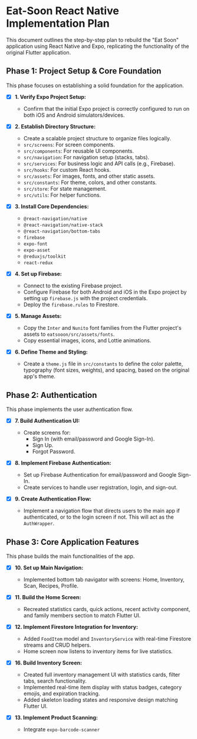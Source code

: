 # Eat-Soon React Native Implementation Plan

This document outlines the step-by-step plan to rebuild the "Eat Soon" application using React Native and Expo, replicating the functionality of the original Flutter application.

## Phase 1: Project Setup & Core Foundation

This phase focuses on establishing a solid foundation for the application.

- [x] **1. Verify Expo Project Setup:**
    -   Confirm that the initial Expo project is correctly configured to run on both iOS and Android simulators/devices.

- [x] **2. Establish Directory Structure:**
    -   Create a scalable project structure to organize files logically.
    -   `src/screens`: For screen components.
    -   `src/components`: For reusable UI components.
    -   `src/navigation`: For navigation setup (stacks, tabs).
    -   `src/services`: For business logic and API calls (e.g., Firebase).
    -   `src/hooks`: For custom React hooks.
    -   `src/assets`: For images, fonts, and other static assets.
    -   `src/constants`: For theme, colors, and other constants.
    -   `src/store`: For state management.
    -   `src/utils`: For helper functions.


- [x] **3. Install Core Dependencies:**
    -   `@react-navigation/native`
    -   `@react-navigation/native-stack`
    -   `@react-navigation/bottom-tabs`
    -   `firebase`
    -   `expo-font`
    -   `expo-asset`
    -   `@reduxjs/toolkit`
    -   `react-redux`

- [x] **4. Set up Firebase:**
    -   Connect to the existing Firebase project.
    -   Configure Firebase for both Android and iOS in the Expo project by setting up `firebase.js` with the project credentials.
    -   Deploy the `firebase.rules` to Firestore.

- [x] **5. Manage Assets:**
    -   Copy the `Inter` and `Nunito` font families from the Flutter project's assets to `eatsooon/src/assets/fonts`.
    -   Copy essential images, icons, and Lottie animations.

- [x] **6. Define Theme and Styling:**
    -   Create a `theme.js` file in `src/constants` to define the color palette, typography (font sizes, weights), and spacing, based on the original app's theme.

## Phase 2: Authentication

This phase implements the user authentication flow.

- [x] **7. Build Authentication UI:**
    -   Create screens for:
        -   Sign In (with email/password and Google Sign-In).
        -   Sign Up.
        -   Forgot Password.

- [x] **8. Implement Firebase Authentication:**
    -   Set up Firebase Authentication for email/password and Google Sign-In.
    -   Create services to handle user registration, login, and sign-out.

- [x] **9. Create Authentication Flow:**
    -   Implement a navigation flow that directs users to the main app if authenticated, or to the login screen if not. This will act as the `AuthWrapper`.

## Phase 3: Core Application Features

This phase builds the main functionalities of the app.

- [x] **10. Set up Main Navigation:**
    - Implemented bottom tab navigator with screens: Home, Inventory, Scan, Recipes, Profile.

- [x] **11. Build the Home Screen:**
    - Recreated statistics cards, quick actions, recent activity component, and family members section to match Flutter UI.

- [x] **12. Implement Firestore Integration for Inventory:**
    - Added `FoodItem` model and `InventoryService` with real-time Firestore streams and CRUD helpers.
    - Home screen now listens to inventory items for live statistics.

- [x] **16. Build Inventory Screen:**
    - Created full inventory management UI with statistics cards, filter tabs, search functionality.
    - Implemented real-time item display with status badges, category emojis, and expiration tracking.
    - Added skeleton loading states and responsive design matching Flutter UI.

- [x] **13. Implement Product Scanning:**
    -   Integrate `expo-barcode-scanner`